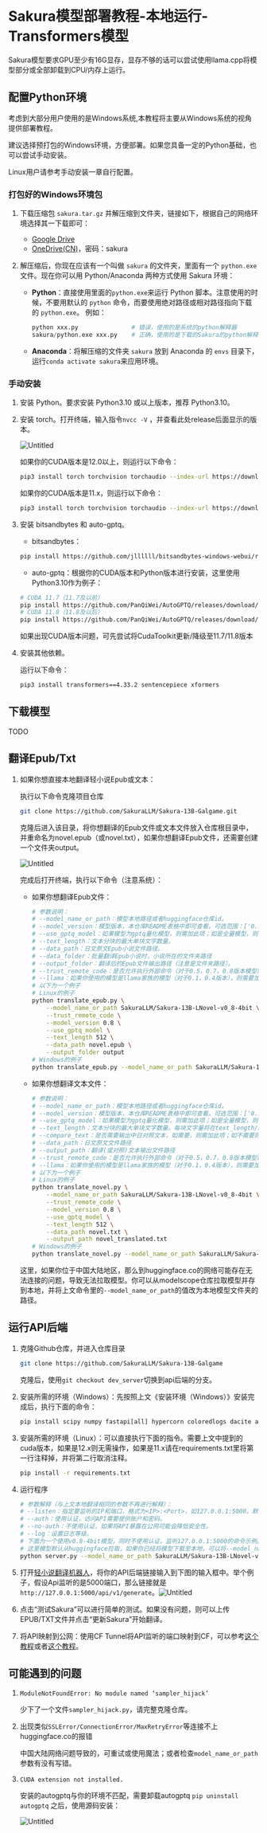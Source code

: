 # Sakura模型部署教程-本地运行-Transformers模型

Sakura模型要求GPU至少有16G显存，显存不够的话可以尝试使用llama.cpp将模型部分或全部卸载到CPU/内存上运行。



## 配置Python环境

考虑到大部分用户使用的是Windows系统,本教程将主要从Windows系统的视角提供部署教程。

建议选择预打包的Windows环境，方便部署。如果您具备一定的Python基础，也可以尝试手动安装。

Linux用户请参考手动安装一章自行配置。



### 打包好的Windows环境包

1. 下载压缩包 `sakura.tar.gz` 并解压缩到文件夹，链接如下，根据自己的网络环境选择其一下载即可：
    - [Google Drive](https://drive.google.com/file/d/1hxn8ECwvSF73crLTNeYRjNCSbEwqvMcs/view?usp=sharing)
    - [OneDrive(CN)](https://acgg-my.sharepoint.cn/:u:/g/personal/yukinon_srpr_cc/Ea4oE9XBvthAtyRfYn_JbuMB1CImDYOHcl77ryk_rXZIUw?e=rF8Jdx)，密码：sakura
    
2. 解压缩后，你现在应该有一个叫做 `sakura` 的文件夹，里面有一个 `python.exe` 文件。现在你可以用 Python/Anaconda 两种方式使用 Sakura 环境：
    - **Python**：直接使用里面的`python.exe`来运行 Python 脚本。注意使用的时候，不要用默认的 `python` 命令，而要使用绝对路径或相对路径指向下载的 `python.exe`。 例如：
      
        ```python
        python xxx.py				# 错误，使用的是系统的python解释器
        sakura/python.exe xxx.py	# 正确，使用的是下载的Sakura的python解释器
        ```
        
    - **Anaconda**：将解压缩的文件夹 `sakura` 放到 Anaconda 的 `envs` 目录下，运行`conda activate sakura`来应用环境。



### 手动安装

1. 安装 Python。要求安装 Python3.10 或以上版本，推荐 Python3.10。

2. 安装 torch。打开终端，输入指令`nvcc -V` ，并查看此处release后面显示的版本。
   
    ![Untitled](assets/cuda_1.png)
    
    如果你的CUDA版本是12.0以上，则运行以下命令：
    
    ```bash
    pip3 install torch torchvision torchaudio --index-url https://download.pytorch.org/whl/cu121
    ```
    
    如果你的CUDA版本是11.x，则运行以下命令：
    
    ```bash
    pip3 install torch torchvision torchaudio --index-url https://download.pytorch.org/whl/cu118
    ```
    
3. 安装 bitsandbytes 和 auto-gptq。
   
    - bitsandbytes：
    
    ```bash
    pip install https://github.com/jllllll/bitsandbytes-windows-webui/releases/download/wheels/bitsandbytes-0.40.2-py3-none-win_amd64.whl
    ```
    
    - auto-gptq：根据你的CUDA版本和Python版本进行安装，这里使用Python3.10作为例子：
    
    ```bash
    # CUDA 11.7（11.7及以前）
    pip install https://github.com/PanQiWei/AutoGPTQ/releases/download/v0.4.2/auto_gptq-0.4.2+cu117-cp310-cp310-win_amd64.whl
    # CUDA 11.8（11.8及以后）
    pip install https://github.com/PanQiWei/AutoGPTQ/releases/download/v0.4.2/auto_gptq-0.4.2+cu118-cp310-cp310-win_amd64.whl
    ```
    
    如果出现CUDA版本问题，可先尝试将CudaToolkit更新/降级至11.7/11.8版本
    
4. 安装其他依赖。
   
    运行以下命令：
    
    ```bash
    pip3 install transformers==4.33.2 sentencepiece xformers
    ```



## 下载模型

TODO



## 翻译Epub/Txt

1. 如果你想直接本地翻译轻小说Epub或文本：
   
    执行以下命令克隆项目仓库
    
    ```bash
    git clone https://github.com/SakuraLLM/Sakura-13B-Galgame.git
    ```
    
    克隆后进入该目录，将你想翻译的Epub文件或文本文件放入仓库根目录中，并重命名为novel.epub（或novel.txt），如果你想翻译Epub文件，还需要创建一个文件夹output。
    
    ![Untitled](assets/translate_1.png)
    
    完成后打开终端，执行以下命令（注意系统）：
    
    - 如果你想翻译Epub文件：
      
        ```bash
        # 参数说明：
        # --model_name_or_path：模型本地路径或者huggingface仓库id。
        # --model_version：模型版本，本仓库README表格中即可查看。可选范围：['0.1', '0.4', '0.5', '0.7', '0.8']
        # --use_gptq_model：如果模型为gptq量化模型，则需加此项；如是全量模型，则不需要添加。
        # --text_length：文本分块的最大单块文字数量。
        # --data_path：日文原文Epub小说文件路径。
        # --data_folder：批量翻译Epub小说时，小说所在的文件夹路径
        # --output_folder：翻译后的Epub文件输出路径（注意是文件夹路径）。
        # --trust_remote_code：是否允许执行外部命令（对于0.5，0.7，0.8版本模型需要加上这个参数，否则报错）。
        # --llama：如果你使用的模型是llama家族的模型（对于0.1，0.4版本），则需要加入此命令。
        # 以下为一个例子
        # Linux的例子
        python translate_epub.py \
            --model_name_or_path SakuraLLM/Sakura-13B-LNovel-v0_8-4bit \
            --trust_remote_code \
            --model_version 0.8 \
            --use_gptq_model \
            --text_length 512 \
            --data_path novel.epub \
            --output_folder output
        # Windows的例子
        python translate_epub.py --model_name_or_path SakuraLLM/Sakura-13B-LNovel-v0_8-4bit --trust_remote_code --model_version 0.8 --use_gptq_model --text_length 512 --data_path novel.epub --output_folder output
        ```
        
    - 如果你想翻译文本文件：
      
        ```bash
        # 参数说明：
        # --model_name_or_path：模型本地路径或者huggingface仓库id。
        # --model_version：模型版本，本仓库README表格中即可查看。可选范围：['0.1', '0.4', '0.5', '0.7', '0.8']
        # --use_gptq_model：如果模型为gptq量化模型，则需加此项；如是全量模型，则不需要添加。
        # --text_length：文本分块的最大单块文字数量。每块文字量将在text_length/2至text_length内随机选择。
        # --compare_text：是否需要输出中日对照文本，如需要，则需加此项；如不需要则不要添加。
        # --data_path：日文原文文件路径
        # --output_path：翻译(或对照)文本输出文件路径
        # --trust_remote_code：是否允许执行外部命令（对于0.5，0.7，0.8版本模型需要加上这个参数，否则报错。
        # --llama：如果你使用的模型是llama家族的模型（对于0.1，0.4版本），则需要加入此命令。
        # 以下为一个例子
        # Linux的例子
        python translate_novel.py \
            --model_name_or_path SakuraLLM/Sakura-13B-LNovel-v0_8-4bit \
            --trust_remote_code \
            --model_version 0.8 \
            --use_gptq_model \
            --text_length 512 \
            --data_path novel.txt \
            --output_path novel_translated.txt
        # Windows的例子
        python translate_novel.py --model_name_or_path SakuraLLM/Sakura-13B-LNovel-v0_8-4bit --trust_remote_code --model_version 0.8 --use_gptq_model --text_length 512 --data_path novel.txt --output_path novel_translated.txt
        ```
        
    
    这里，如果你位于中国大陆地区，那么到huggingface.co的网络可能存在无法连接的问题，导致无法拉取模型。你可以从modelscope仓库拉取模型并存到本地，并将上文命令里的`--model_name_or_path`的值改为本地模型文件夹的路径。
    



## 运行API后端

1. 克隆Github仓库，并进入仓库目录
   
    ```bash
    git clone https://github.com/SakuraLLM/Sakura-13B-Galgame
    ```
    
    克隆后，使用`git checkout dev_server`切换到api后端的分支。
    
2. 安装所需的环境（Windows）：先按照上文《安装环境（Windows）》安装完成后，执行下面的命令：
   
    ```jsx
    pip install scipy numpy fastapi[all] hypercorn coloredlogs dacite asyncio sse-starlette
    ```
    
3. 安装所需的环境（Linux）：可以直接执行下面的指令。需要上文中提到的cuda版本，如果是12.x则无需操作，如果是11.x请在requirements.txt里将第一行注释掉，并将第二行取消注释。
   
    ```bash
    pip install -r requirements.txt
    ```
    
4. 运行程序
   
    ```bash
    # 参数解释（与上文本地翻译相同的参数不再进行解释）：
    # --listen：指定要监听的IP和端口，格式为<IP>:<Port>，如127.0.0.1:5000。默认为127.0.0.1:5000
    # --auth：使用认证，访问API需要提供账户和密码。
    # --no-auth：不使用认证，如果将API暴露在公网可能会降低安全性。
    # --log：设置日志等级。
    # 下面为一个使用v0.8-4bit模型，同时不使用认证，监听127.0.0.1:5000的命令示例。
    # 这里模型默认从huggingface拉取，如果你已经将模型下载至本地，可以将--model_name_or_path参数的值指定为本地目录。
    python server.py --model_name_or_path SakuraLLM/Sakura-13B-LNovel-v0_8-4bit --use_gptq_model --model_version 0.8 --trust_remote_code --no-auth
    ```
    
5. 打开[轻小说翻译机器人](https://books.fishhawk.top/personal)，将你的API后端链接输入到下图的输入框中。举个例子，假设Api监听的是5000端口，那么链接就是 `http://127.0.0.1:5000/api/v1/generate`。![Untitled](assets/website_1.png)

6. 点击“测试Sakura”可以进行简单的测试。如果没有问题，则可以上传EPUB/TXT文件并点击“更新Sakura”开始翻译。

7. 将API映射到公网：使用CF Tunnel将API监听的端口映射到CF，可以参考[这个教程](https://lxnchan.cn/cf-tunnel.html)或者[这个教程](https://zhuanlan.zhihu.com/p/621870045)。



## 可能遇到的问题

1. `ModuleNotFoundError: No module named ‘sampler_hijack’`
   
    少下了一个文件`sampler_hijack.py`，请完整克隆仓库。
    
2. 出现类似`SSLError/ConnectionError/MaxRetryError`等连接不上huggingface.co的报错
   
    中国大陆网络问题导致的，可重试或使用魔法；或者检查`model_name_or_path`参数有没有写错。
    
3. `CUDA extension not installed.`
   
    安装的autogptq与你的环境不匹配，需要卸载autogptq `pip uninstall autogptq` 之后，使用源码安装：
    
    ![Untitled](assets/autogptq_1.png)
